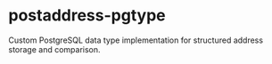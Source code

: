 # postaddress-pgtype
Custom PostgreSQL data type implementation for structured address storage and comparison.
